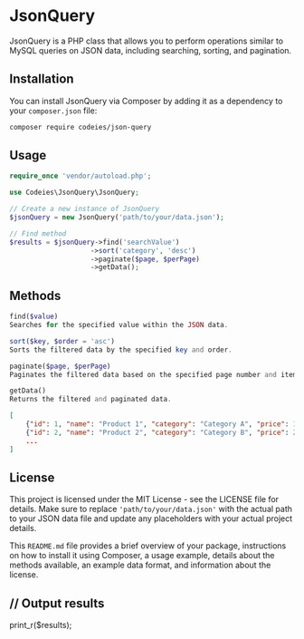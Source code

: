 # JsonQuery

JsonQuery is a PHP class that allows you to perform operations similar to MySQL queries on JSON data, including searching, sorting, and pagination.

## Installation

You can install JsonQuery via Composer by adding it as a dependency to your `composer.json` file:

```bash
composer require codeies/json-query
```

## Usage

```php
require_once 'vendor/autoload.php';

use Codeies\JsonQuery\JsonQuery;

// Create a new instance of JsonQuery
$jsonQuery = new JsonQuery('path/to/your/data.json');

// Find method
$results = $jsonQuery->find('searchValue')
                    ->sort('category', 'desc')
                    ->paginate($page, $perPage)
                    ->getData();
```

## Methods
```php
find($value)
Searches for the specified value within the JSON data.

sort($key, $order = 'asc')
Sorts the filtered data by the specified key and order.

paginate($page, $perPage)
Paginates the filtered data based on the specified page number and items per page.

getData()
Returns the filtered and paginated data.


```
```json
[
    {"id": 1, "name": "Product 1", "category": "Category A", "price": 10.99},
    {"id": 2, "name": "Product 2", "category": "Category B", "price": 20.99},
    ...
]
```

## License
This project is licensed under the MIT License - see the LICENSE file for details.
Make sure to replace `'path/to/your/data.json'` with the actual path to your JSON data file and update any placeholders with your actual project details.

This `README.md` file provides a brief overview of your package, instructions on how to install it using Composer, a usage example, details about the methods available, an example data format, and information about the license.





## // Output results
print_r($results);
